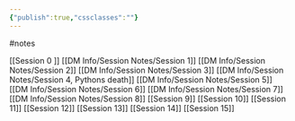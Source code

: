 ```yaml
---
{"publish":true,"cssclasses":""}
---
```


#notes 

 [[Session 0 ]]
 [[DM Info/Session Notes/Session 1]]
 [[DM Info/Session Notes/Session 2]]
 [[DM Info/Session Notes/Session 3]]
 [[DM Info/Session Notes/Session 4, Pythons death]]
 [[DM Info/Session Notes/Session 5]]
 [[DM Info/Session Notes/Session 6]]
 [[DM Info/Session Notes/Session 7]]
 [[DM Info/Session Notes/Session 8]]
 [[Session 9]]
 [[Session 10]]
 [[Session 11]]
 [[Session 12]]
 [[Session 13]]
 [[Session 14]]
 [[Session 15]]